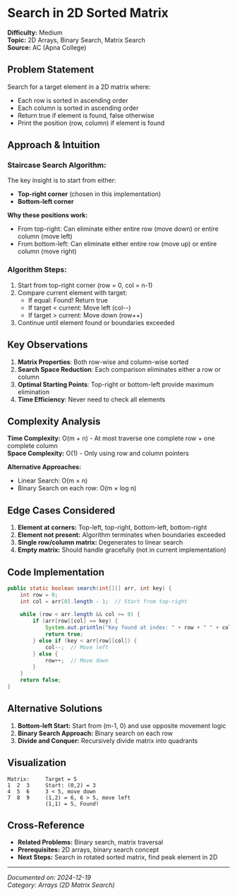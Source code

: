 # Search in 2D Sorted Matrix

**Difficulty:** Medium  
**Topic:** 2D Arrays, Binary Search, Matrix Search  
**Source:** AC (Apna College)

## Problem Statement

Search for a target element in a 2D matrix where:
- Each row is sorted in ascending order
- Each column is sorted in ascending order
- Return true if element is found, false otherwise
- Print the position (row, column) if element is found

## Approach & Intuition

### Staircase Search Algorithm:
The key insight is to start from either:
- **Top-right corner** (chosen in this implementation)
- **Bottom-left corner**

**Why these positions work:**
- From top-right: Can eliminate either entire row (move down) or entire column (move left)
- From bottom-left: Can eliminate either entire row (move up) or entire column (move right)

### Algorithm Steps:
1. Start from top-right corner (row = 0, col = n-1)
2. Compare current element with target:
   - If equal: Found! Return true
   - If target < current: Move left (col--)
   - If target > current: Move down (row++)
3. Continue until element found or boundaries exceeded

## Key Observations

1. **Matrix Properties**: Both row-wise and column-wise sorted
2. **Search Space Reduction**: Each comparison eliminates either a row or column
3. **Optimal Starting Points**: Top-right or bottom-left provide maximum elimination
4. **Time Efficiency**: Never need to check all elements

## Complexity Analysis

**Time Complexity:** O(m + n) - At most traverse one complete row + one complete column  
**Space Complexity:** O(1) - Only using row and column pointers

**Alternative Approaches:**
- Linear Search: O(m × n)
- Binary Search on each row: O(m × log n)

## Edge Cases Considered

1. **Element at corners:** Top-left, top-right, bottom-left, bottom-right
2. **Element not present:** Algorithm terminates when boundaries exceeded
3. **Single row/column matrix:** Degenerates to linear search
4. **Empty matrix:** Should handle gracefully (not in current implementation)

## Code Implementation

```java
public static boolean search(int[][] arr, int key) {
    int row = 0;
    int col = arr[0].length - 1;  // Start from top-right
    
    while (row < arr.length && col >= 0) {
        if (arr[row][col] == key) {
            System.out.println("Key found at index: " + row + " " + col);
            return true;
        } else if (key < arr[row][col]) {
            col--;  // Move left
        } else {
            row++;  // Move down
        }
    }
    return false;
}
```

## Alternative Solutions

1. **Bottom-left Start:** Start from (m-1, 0) and use opposite movement logic
2. **Binary Search Approach:** Binary search on each row
3. **Divide and Conquer:** Recursively divide matrix into quadrants

## Visualization

```
Matrix:     Target = 5
1  2  3     Start: (0,2) = 3
4  5  6     3 < 5, move down
7  8  9     (1,2) = 6, 6 > 5, move left
            (1,1) = 5, Found!
```

## Cross-Reference

- **Related Problems:** Binary search, matrix traversal
- **Prerequisites:** 2D arrays, binary search concept
- **Next Steps:** Search in rotated sorted matrix, find peak element in 2D

---

*Documented on: 2024-12-19*  
*Category: Arrays (2D Matrix Search)* 